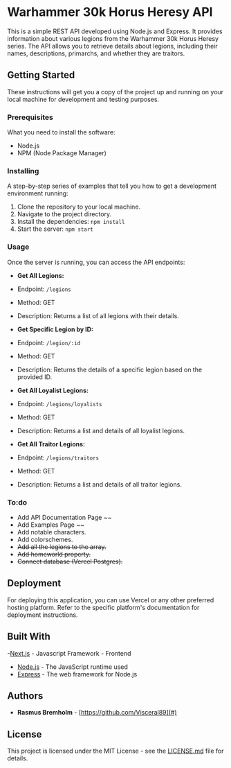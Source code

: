 # Warhammer 30k Horus Heresy API

This is a simple REST API developed using Node.js and Express. It provides information about various legions from the Warhammer 30k Horus Heresy series. The API allows you to retrieve details about legions, including their names, descriptions, primarchs, and whether they are traitors.

## Getting Started

These instructions will get you a copy of the project up and running on your local machine for development and testing purposes.

### Prerequisites

What you need to install the software:

- Node.js
- NPM (Node Package Manager)

### Installing

A step-by-step series of examples that tell you how to get a development environment running:

1. Clone the repository to your local machine.
2. Navigate to the project directory.
3. Install the dependencies:
   `npm install`
4. Start the server:
   `npm start`

### Usage

Once the server is running, you can access the API endpoints:

- **Get All Legions:**
- Endpoint: `/legions`
- Method: GET
- Description: Returns a list of all legions with their details.

- **Get Specific Legion by ID:**
- Endpoint: `/legion/:id`
- Method: GET
- Description: Returns the details of a specific legion based on the provided ID.

- **Get All Loyalist Legions:**
- Endpoint: `/legions/loyalists`
- Method: GET
- Description: Returns a list and details of all loyalist legions.

- **Get All Traitor Legions:**
- Endpoint: `/legions/traitors`
- Method: GET
- Description: Returns a list and details of all traitor legions.

### To:do

- Add API Documentation Page ~~
- Add Examples Page ~~
- Add notable characters.
- Add colorschemes.
- ~~Add all the legions to the array.~~
- ~~Add homeworld property.~~
- ~~Connect database (Vercel Postgres).~~

## Deployment

For deploying this application, you can use Vercel or any other preferred hosting platform. Refer to the specific platform's documentation for deployment instructions.

## Built With

-[Next.js](https://nextjs.org/) - Javascript Framework - Frontend

- [Node.js](https://nodejs.org/) - The JavaScript runtime used
- [Express](https://expressjs.com/) - The web framework for Node.js

## Authors

- **Rasmus Bremholm** - [https://github.com/Visceral89](#)

## License

This project is licensed under the MIT License - see the [LICENSE.md](LICENSE.md) file for details.
